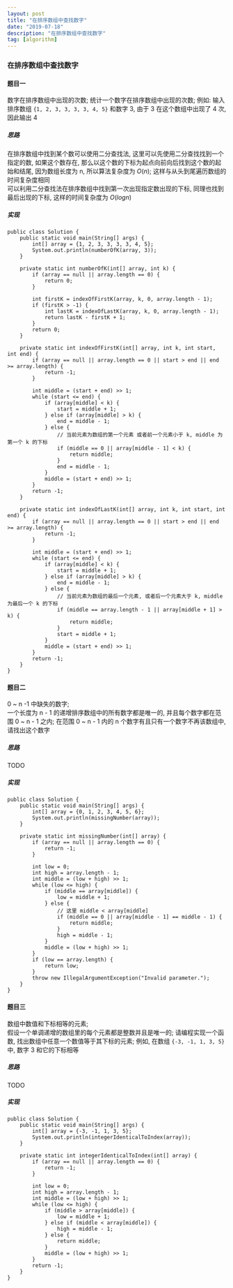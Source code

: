 ```yaml
---
layout: post
title: "在排序数组中查找数字"
date: "2019-07-18"
description: "在排序数组中查找数字"
tag: [algorithm]
---
```


### 在排序数组中查找数字

#### 题目一
数字在排序数组中出现的次数;
统计一个数字在排序数组中出现的次数; 例如: 输入排序数组 `{1, 2, 3, 3, 3, 3, 4, 5}` 和数字 3, 由于 3 在这个数组中出现了 4 次, 因此输出 4

##### 思路
在排序数组中找到某个数可以使用二分查找法, 这里可以先使用二分查找找到一个指定的数, 如果这个数存在, 那么以这个数的下标为起点向前向后找到这个数的起始和结尾, 因为数组长度为 n, 所以算法复杂度为 $O(n)$; 这样与从头到尾遍历数组的时间复杂度相同  
可以利用二分查找法在排序数组中找到第一次出现指定数出现的下标, 同理也找到最后出现的下标, 这样的时间复杂度为 $O(logn)$

##### 实现
```
public class Solution {
    public static void main(String[] args) {
        int[] array = {1, 2, 3, 3, 3, 3, 4, 5};
        System.out.println(numberOfK(array, 3));
    }

    private static int numberOfK(int[] array, int k) {
        if (array == null || array.length == 0) {
            return 0;
        }

        int firstK = indexOfFirstK(array, k, 0, array.length - 1);
        if (firstK > -1) {
            int lastK = indexOfLastK(array, k, 0, array.length - 1);
            return lastK - firstK + 1;
        }
        return 0;
    }

    private static int indexOfFirstK(int[] array, int k, int start, int end) {
        if (array == null || array.length == 0 || start > end || end >= array.length) {
            return -1;
        }

        int middle = (start + end) >> 1;
        while (start <= end) {
            if (array[middle] < k) {
                start = middle + 1;
            } else if (array[middle] > k) {
                end = middle - 1;
            } else {
                // 当前元素为数组的第一个元素 或者前一个元素小于 k, middle 为第一个 k 的下标
                if (middle == 0 || array[middle - 1] < k) {
                    return middle;
                }
                end = middle - 1;
            }
            middle = (start + end) >> 1;
        }
        return -1;
    }

    private static int indexOfLastK(int[] array, int k, int start, int end) {
        if (array == null || array.length == 0 || start > end || end >= array.length) {
            return -1;
        }

        int middle = (start + end) >> 1;
        while (start <= end) {
            if (array[middle] < k) {
                start = middle + 1;
            } else if (array[middle] > k) {
                end = middle - 1;
            } else {
                // 当前元素为数组的最后一个元素, 或者后一个元素大于 k, middle 为最后一个 k 的下标
                if (middle == array.length - 1 || array[middle + 1] > k) {
                    return middle;
                }
                start = middle + 1;
            }
            middle = (start + end) >> 1;
        }
        return -1;
    }
}
```

#### 题目二
0 ~ n -1 中缺失的数字;  
一个长度为 n - 1 的递增排序数组中的所有数字都是唯一的, 并且每个数字都在范围 0 ~ n - 1 之内; 在范围 0 ~ n - 1 内的 n 个数字有且只有一个数字不再该数组中, 请找出这个数字

##### 思路
TODO

##### 实现
```
public class Solution {
    public static void main(String[] args) {
        int[] array = {0, 1, 2, 3, 4, 5, 6};
        System.out.println(missingNumber(array));
    }

    private static int missingNumber(int[] array) {
        if (array == null || array.length == 0) {
            return -1;
        }

        int low = 0;
        int high = array.length - 1;
        int middle = (low + high) >> 1;
        while (low <= high) {
            if (middle == array[middle]) {
                low = middle + 1;
            } else {
                // 这里 middle < array[middle]
                if (middle == 0 || array[middle - 1] == middle - 1) {
                    return middle;
                }
                high = middle - 1;
            }
            middle = (low + high) >> 1;
        }
        if (low == array.length) {
            return low;
        }
        throw new IllegalArgumentException("Invalid parameter.");
    }
}
```

#### 题目三
数组中数值和下标相等的元素;  
假设一个单调递增的数组里的每个元素都是整数并且是唯一的; 请编程实现一个函数, 找出数组中任意一个数值等于其下标的元素; 例如, 在数组 `{-3, -1, 1, 3, 5}` 中, 数字 3 和它的下标相等

##### 思路
TODO

##### 实现
```
public class Solution {
    public static void main(String[] args) {
        int[] array = {-3, -1, 1, 3, 5};
        System.out.println(integerIdenticalToIndex(array));
    }

    private static int integerIdenticalToIndex(int[] array) {
        if (array == null || array.length == 0) {
            return -1;
        }

        int low = 0;
        int high = array.length - 1;
        int middle = (low + high) >> 1;
        while (low <= high) {
            if (middle > array[middle]) {
                low = middle + 1;
            } else if (middle < array[middle]) {
                high = middle - 1;
            } else {
                return middle;
            }
            middle = (low + high) >> 1;
        }
        return -1;
    }
}
```

